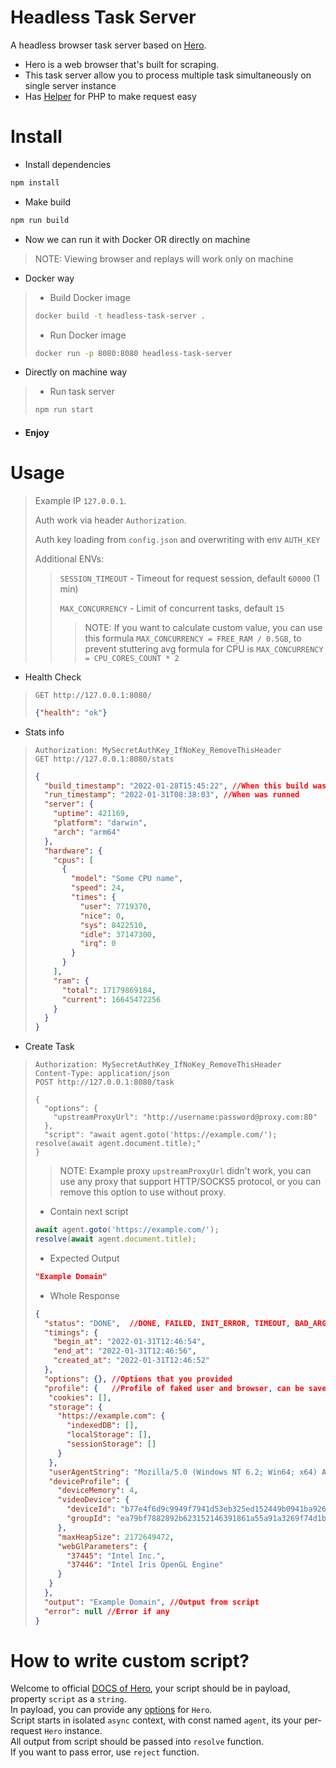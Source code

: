 # Headless Task Server

A headless browser task server based on [Hero](https://github.com/ulixee/hero).

- Hero is a web browser that's built for scraping.
- This task server allow you to process multiple task simultaneously on single server instance
- Has [Helper](https://github.com/luka-dev/headless-task-server-php#helpers) for PHP to make request easy 

# Install

- Install dependencies

```bash
npm install
```

- Make build

```bash
npm run build
```

- Now we can run it with Docker OR directly on machine
> NOTE: Viewing browser and replays will work only on machine

- Docker way
> 
> - Build Docker image
> ```bash
> docker build -t headless-task-server . 
> ```
> - Run Docker image
> ```bash
> docker run -p 8080:8080 headless-task-server
> ```

- Directly on machine way
> - Run task server
>
> ```bash
> npm run start
> ```

- #### Enjoy

# Usage

> Example IP `127.0.0.1`.
>
> Auth work via header `Authorization`.
>
> Auth key loading from `config.json` and overwriting with env `AUTH_KEY`
> 
> Additional ENVs:
> > `SESSION_TIMEOUT` - Timeout for request session, default `60000` (1 min)
> >
> > `MAX_CONCURRENCY` - Limit of concurrent tasks, default `15`
> > > NOTE: If you want to calculate custom value, you can use this formula `MAX_CONCURRENCY = FREE_RAM / 0.5GB`, to prevent stuttering avg formula for CPU is `MAX_CONCURRENCY = CPU_CORES_COUNT * 2`

- Health Check

> ```http request 
> GET http://127.0.0.1:8080/
> ```
>
> ```json
> {"health": "ok"}
> ```

- Stats info
> ```http request
> Authorization: MySecretAuthKey_IfNoKey_RemoveThisHeader
> GET http://127.0.0.1:8080/stats
> ```
>
> 
> ```json
> {
>   "build_timestamp": "2022-01-28T15:45:22", //When this build was created
>   "run_timestamp": "2022-01-31T08:38:03", //When was runned
>   "server": {
>     "uptime": 421169,
>     "platform": "darwin",
>     "arch": "arm64"
>   },
>   "hardware": {
>     "cpus": [
>       {
>         "model": "Some CPU name",
>         "speed": 24,
>         "times": {
>           "user": 7719370,
>           "nice": 0,
>           "sys": 8422510,
>           "idle": 37147300,
>           "irq": 0
>         }
>       }
>     ],
>     "ram": {
>       "total": 17179869184,
>       "current": 16645472256
>     }
>   }
> }
> ```
- Create Task
> ```http request
> Authorization: MySecretAuthKey_IfNoKey_RemoveThisHeader
> Content-Type: application/json
> POST http://127.0.0.1:8080/task
> 
> {
>   "options": {
>     "upstreamProxyUrl": "http://username:password@proxy.com:80"
>   },
>   "script": "await agent.goto('https://example.com/'); resolve(await agent.document.title);"
> }
> ```
> > NOTE: Example proxy `upstreamProxyUrl` didn't work, you can use any proxy that support HTTP/SOCKS5 protocol, or you can remove this option to use without proxy.
> - Contain next script
> ```js
> await agent.goto('https://example.com/');
> resolve(await agent.document.title);
> ```
> - Expected Output
> ```json
> "Example Domain"
> ```
> - Whole Response
> ```json
> {
>   "status": "DONE",  //DONE, FAILED, INIT_ERROR, TIMEOUT, BAD_ARGS
>   "timings": {
>     "begin_at": "2022-01-31T12:46:54",
>     "end_at": "2022-01-31T12:46:56",
>     "created_at": "2022-01-31T12:46:52"
>   },
>   "options": {}, //Options that you provided
>   "profile": {   //Profile of faked user and browser, can be saved for future use as same user.
>    "cookies": [],
>    "storage": {
>      "https://example.com": {
>        "indexedDB": [],
>        "localStorage": [],
>        "sessionStorage": []
>      }
>    },
>    "userAgentString": "Mozilla/5.0 (Windows NT 6.2; Win64; x64) AppleWebKit/537.36 (KHTML, like Gecko) Chrome/108.0.0.0 Safari/537.36",
>    "deviceProfile": {
>      "deviceMemory": 4,
>      "videoDevice": {
>        "deviceId": "b77e4f6d9c9949f7941d53eb325ed152449b0941ba9268d75cae92f181f4995c",
>        "groupId": "ea79bf7882892b623152146391861a55a91a3269f74d1bfd09eaaf316669cb1e"
>      },
>      "maxHeapSize": 2172649472,
>      "webGlParameters": {
>        "37445": "Intel Inc.",
>        "37446": "Intel Iris OpenGL Engine"
>      }
>    }
>   },
>   "output": "Example Domain", //Output from script
>   "error": null //Error if any
> }
> ```

# How to write custom script?
Welcome to official [DOCS of Hero](https://ulixee.org/docs/hero/basic-client/hero), your script should be in payload, property `script` as a `string`.\
In payload, you can provide any [options](https://ulixee.org/docs/hero/basic-client/hero#constructor) for `Hero`.\
Script starts in isolated `async` context, with const named `agent`, its your per-request `Hero` instance.\
All output from script should be passed into `resolve` function.\
If you want to pass error, use `reject` function.